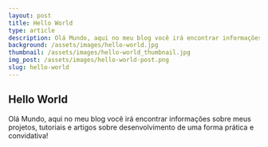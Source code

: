 ```yaml
---
layout: post
title: Hello World
type: article
description: Olá Mundo, aqui no meu blog você irá encontrar informações sobre meus projetos, tutoriais e artigos sobre desenvolvimento de uma forma prática e convidativa.
background: /assets/images/hello-world.jpg
thumbnail: /assets/images/hello-world_thumbnail.jpg
img_post: /assets/images/hello-world-post.png
slug: hello-world
---
```


Hello World
------

Olá Mundo, aqui no meu blog você irá encontrar informações sobre meus projetos, tutoriais e artigos sobre desenvolvimento de uma forma prática e convidativa!
